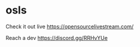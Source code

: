 # osls

Check it out live
https://opensourcelivestream.com/

Reach a dev
https://discord.gg/RRHvYUe
